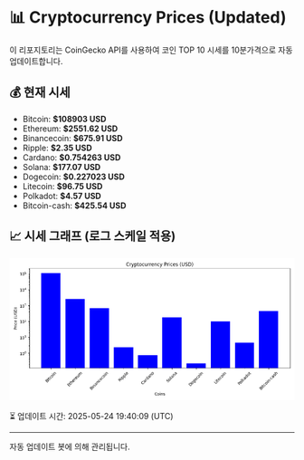 
# 📊 Cryptocurrency Prices (Updated)

이 리포지토리는 CoinGecko API를 사용하여 코인 TOP 10 시세를 10분가격으로 자동 업데이트합니다.

## 💰 현재 시세
- Bitcoin: **$108903 USD**
- Ethereum: **$2551.62 USD**
- Binancecoin: **$675.91 USD**
- Ripple: **$2.35 USD**
- Cardano: **$0.754263 USD**
- Solana: **$177.07 USD**
- Dogecoin: **$0.227023 USD**
- Litecoin: **$96.75 USD**
- Polkadot: **$4.57 USD**
- Bitcoin-cash: **$425.54 USD**

## 📈 시세 그래프 (로그 스케일 적용)
![Crypto Prices](crypto_prices.png)

⏳ 업데이트 시간: 2025-05-24 19:40:09 (UTC)

---
자동 업데이트 봇에 의해 관리됩니다.
